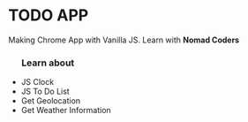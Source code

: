 # TODO APP

Making Chrome App with Vanilla JS. Learn with <b href="https://nomadcoders.co/"> Nomad Coders </b>

<ul>
  <h3> Learn about </h3>
  <li> JS Clock </li>
  <li> JS To Do List </li>
  <li> Get Geolocation </li>
  <li> Get Weather Information </li>
</ul>
